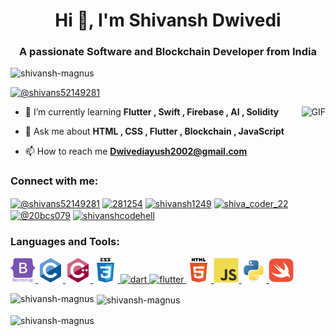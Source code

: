 <h1 align="center">Hi 👋, I'm Shivansh Dwivedi</h1>
<h3 align="center">A passionate Software and Blockchain Developer from India</h3>

<p align="left"> <img src="https://komarev.com/ghpvc/?username=shivansh-magnus&label=Profile%20views&color=0e75b6&style=flat" alt="shivansh-magnus" /> </p>

<p align="left"> <a href="https://twitter.com/@shivans52149281" target="blank"><img src="https://img.shields.io/twitter/url?label=Twitter%20account&style=social&url=https%3A%2F%2Ftwitter.com%2Fhome" alt="@shivans52149281" /></a> </p>

<img align="right" height='180px' alt="GIF" src="https://media.giphy.com/media/836HiJc7pgzy8iNXCn/giphy.gif" />

- 🌱 I’m currently learning **Flutter , Swift , Firebase , AI , Solidity**

- 💬 Ask me about **HTML , CSS , Flutter , Blockchain , JavaScript**

- 📫 How to reach me **Dwivediayush2002@gmail.com**

<h3 align="left">Connect with me:</h3>
<p align="left">
<a href="https://twitter.com/@shivans52149281" target="blank"><img align="center" src="https://raw.githubusercontent.com/rahuldkjain/github-profile-readme-generator/master/src/images/icons/Social/twitter.svg" alt="@shivans52149281" height="30" width="40" /></a>
<a href="https://stackoverflow.com/users/281254" target="blank"><img align="center" src="https://raw.githubusercontent.com/rahuldkjain/github-profile-readme-generator/master/src/images/icons/Social/stack-overflow.svg" alt="281254" height="30" width="40" /></a>
<a href="https://instagram.com/shivansh1249" target="blank"><img align="center" src="https://raw.githubusercontent.com/rahuldkjain/github-profile-readme-generator/master/src/images/icons/Social/instagram.svg" alt="shivansh1249" height="30" width="40" /></a>
<a href="https://www.codechef.com/users/shiva_coder_22" target="blank"><img align="center" src="https://cdn.jsdelivr.net/npm/simple-icons@3.1.0/icons/codechef.svg" alt="shiva_coder_22" height="30" width="40" /></a>
<a href="https://www.hackerrank.com/@20bcs079" target="blank"><img align="center" src="https://raw.githubusercontent.com/rahuldkjain/github-profile-readme-generator/master/src/images/icons/Social/hackerrank.svg" alt="@20bcs079" height="30" width="40" /></a>
<a href="https://codeforces.com/profile/shivanshcodehell" target="blank"><img align="center" src="https://raw.githubusercontent.com/rahuldkjain/github-profile-readme-generator/master/src/images/icons/Social/codeforces.svg" alt="shivanshcodehell" height="30" width="40" /></a>
</p>

<h3 align="left">Languages and Tools:</h3>
<p align="left"> <a href="https://getbootstrap.com" target="_blank" rel="noreferrer"> <img src="https://raw.githubusercontent.com/devicons/devicon/master/icons/bootstrap/bootstrap-plain-wordmark.svg" alt="bootstrap" width="40" height="40"/> </a> <a href="https://www.cprogramming.com/" target="_blank" rel="noreferrer"> <img src="https://raw.githubusercontent.com/devicons/devicon/master/icons/c/c-original.svg" alt="c" width="40" height="40"/> </a> <a href="https://www.w3schools.com/cpp/" target="_blank" rel="noreferrer"> <img src="https://raw.githubusercontent.com/devicons/devicon/master/icons/cplusplus/cplusplus-original.svg" alt="cplusplus" width="40" height="40"/> </a> <a href="https://www.w3schools.com/css/" target="_blank" rel="noreferrer"> <img src="https://raw.githubusercontent.com/devicons/devicon/master/icons/css3/css3-original-wordmark.svg" alt="css3" width="40" height="40"/> </a> <a href="https://dart.dev" target="_blank" rel="noreferrer"> <img src="https://www.vectorlogo.zone/logos/dartlang/dartlang-icon.svg" alt="dart" width="40" height="40"/> </a> <a href="https://flutter.dev" target="_blank" rel="noreferrer"> <img src="https://www.vectorlogo.zone/logos/flutterio/flutterio-icon.svg" alt="flutter" width="40" height="40"/> </a> <a href="https://www.w3.org/html/" target="_blank" rel="noreferrer"> <img src="https://raw.githubusercontent.com/devicons/devicon/master/icons/html5/html5-original-wordmark.svg" alt="html5" width="40" height="40"/> </a> <a href="https://developer.mozilla.org/en-US/docs/Web/JavaScript" target="_blank" rel="noreferrer"> <img src="https://raw.githubusercontent.com/devicons/devicon/master/icons/javascript/javascript-original.svg" alt="javascript" width="40" height="40"/> </a> <a href="https://www.python.org" target="_blank" rel="noreferrer"> <img src="https://raw.githubusercontent.com/devicons/devicon/master/icons/python/python-original.svg" alt="python" width="40" height="40"/> </a> <a href="https://developer.apple.com/swift/" target="_blank" rel="noreferrer"> <img src="https://raw.githubusercontent.com/devicons/devicon/master/icons/swift/swift-original.svg" alt="swift" width="40" height="40"/> </a> </p>

<p><img align="left" src="https://github-readme-stats.vercel.app/api/top-langs?username=shivansh-magnus&show_icons=true&locale=en&layout=compact" alt="shivansh-magnus" /></p>

<p>&nbsp;<img align="center" src="https://github-readme-stats.vercel.app/api?username=shivansh-magnus&show_icons=true&locale=en" alt="shivansh-magnus" /></p>

<p><img align="center" src="https://github-readme-streak-stats.herokuapp.com/?user=shivansh-magnus&" alt="shivansh-magnus" /></p>
